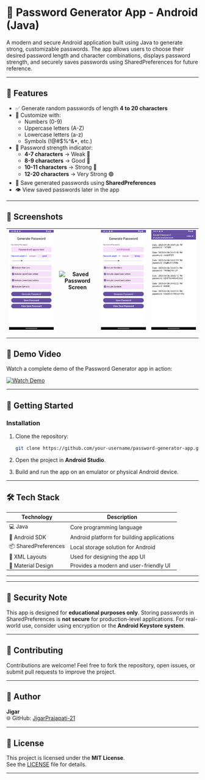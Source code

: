 # 🔐 Password Generator App - Android (Java)

A modern and secure Android application built using Java to generate strong, customizable passwords. The app allows users to choose their desired password length and character combinations, displays password strength, and securely saves passwords using SharedPreferences for future reference.

---

## 📱 Features

- ✅ Generate random passwords of length **4 to 20 characters**
- 🔢 Customize with:
  - Numbers (0-9)
  - Uppercase letters (A-Z)
  - Lowercase letters (a-z)
  - Symbols (!@#$%^&*, etc.)
- 🧠 Password strength indicator:
  - **4-7 characters** → Weak 🔴
  - **8-9 characters** → Good 🔵
  - **10-11 characters** → Strong 🔵
  - **12-20 characters** → Very Strong 🟢
- 💾 Save generated passwords using **SharedPreferences**
- 👁️ View saved passwords later in the app

---

## 📸 Screenshots

| ![Home Screen](screenshots_video/1pg.png) | ![Saved Password Screen](screenshots_video/4pg.png) | ![Home Screen](screenshots_video/2pg.png) | ![Saved password Screen](screenshots_video/3pg.png) |
|-------------------|--------------------|------------------|----------|

---

## 🎥 Demo Video

Watch a complete demo of the Password Generator app in action:


[![Watch Demo](screenshots/1pg.png)](screenshots_video/Screen_recording_1pg.mp4)

---

## 🚀 Getting Started

### Installation

1. Clone the repository:

   ```bash
   git clone https://github.com/your-username/password-generator-app.git
   ```

2. Open the project in **Android Studio**.
3. Build and run the app on an emulator or physical Android device.

---

## 🛠 Tech Stack

| Technology         | Description                               |
|--------------------|-------------------------------------------|
| 💻 Java             | Core programming language                 |
| 📱 Android SDK      | Android platform for building applications |
| 📦 SharedPreferences| Local storage solution for Android        |
| 🎨 XML Layouts      | Used for designing the app UI             |
| 🧩 Material Design  | Provides a modern and user-friendly UI    |

---

---

## 🔐 Security Note

This app is designed for **educational purposes only**. Storing passwords in SharedPreferences is **not secure** for production-level applications. For real-world use, consider using encryption or the **Android Keystore system**.

---

## 🤝 Contributing

Contributions are welcome! Feel free to fork the repository, open issues, or submit pull requests to improve the project.

---

## 👤 Author

**Jigar**  
🌐 GitHub: [JigarPrajapati-21](https://github.com/JigarPrajapati-21)

---

## 📄 License

This project is licensed under the **MIT License**.  
See the [LICENSE](LICENSE) file for details.

---